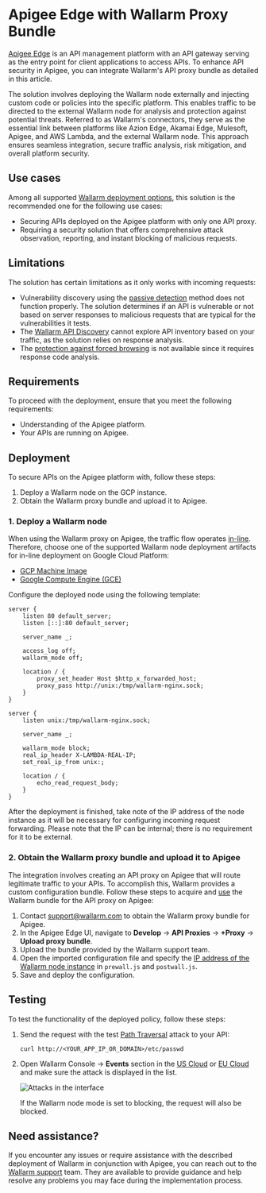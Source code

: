 [ptrav-attack-docs]:                ../../attacks-vulns-list.md#path-traversal
[attacks-in-ui-image]:              ../../images/admin-guides/test-attacks-quickstart-sqli-xss.png

# Apigee Edge with Wallarm Proxy Bundle

[Apigee Edge](https://docs.apigee.com/api-platform/get-started/what-apigee-edge) is an API management platform with an API gateway serving as the entry point for client applications to access APIs. To enhance API security in Apigee, you can integrate Wallarm's API proxy bundle as detailed in this article.

The solution involves deploying the Wallarm node externally and injecting custom code or policies into the specific platform. This enables traffic to be directed to the external Wallarm node for analysis and protection against potential threats. Referred to as Wallarm's connectors, they serve as the essential link between platforms like Azion Edge, Akamai Edge, Mulesoft, Apigee, and AWS Lambda, and the external Wallarm node. This approach ensures seamless integration, secure traffic analysis, risk mitigation, and overall platform security.

## Use cases

Among all supported [Wallarm deployment options](../supported-deployment-options.md), this solution is the recommended one for the following use cases:

* Securing APIs deployed on the Apigee platform with only one API proxy.
* Requiring a security solution that offers comprehensive attack observation, reporting, and instant blocking of malicious requests.

## Limitations

The solution has certain limitations as it only works with incoming requests:

* Vulnerability discovery using the [passive detection](../../about-wallarm/detecting-vulnerabilities.md#passive-detection) method does not function properly. The solution determines if an API is vulnerable or not based on server responses to malicious requests that are typical for the vulnerabilities it tests.
* The [Wallarm API Discovery](../../api-discovery/api-discovery-overview.md) cannot explore API inventory based on your traffic, as the solution relies on response analysis.
* The [protection against forced browsing](../../admin-en/configuration-guides/protecting-against-bruteforce.md) is not available since it requires response code analysis.

## Requirements

To proceed with the deployment, ensure that you meet the following requirements:

* Understanding of the Apigee platform.
* Your APIs are running on Apigee.

## Deployment

To secure APIs on the Apigee platform with, follow these steps:

1. Deploy a Wallarm node on the GCP instance.
1. Obtain the Wallarm proxy bundle and upload it to Apigee.

### 1. Deploy a Wallarm node

When using the Wallarm proxy on Apigee, the traffic flow operates [in-line](../inline/overview.md). Therefore, choose one of the supported Wallarm node deployment artifacts for in-line deployment on Google Cloud Platform:

* [GCP Machine Image](../packages/gcp-machine-image.md)
* [Google Compute Engine (GCE)](../cloud-platforms/gcp/docker-container.md)

Configure the deployed node using the following template:

```
server {
	listen 80 default_server;
	listen [::]:80 default_server;

	server_name _;

	access_log off;
	wallarm_mode off;

	location / {
		proxy_set_header Host $http_x_forwarded_host;
		proxy_pass http://unix:/tmp/wallarm-nginx.sock;
	}
}

server {
	listen unix:/tmp/wallarm-nginx.sock;
	
	server_name _;
	
	wallarm_mode block;
	real_ip_header X-LAMBDA-REAL-IP;
	set_real_ip_from unix:;

	location / {
		echo_read_request_body;
	}
}
```

After the deployment is finished, take note of the IP address of the node instance as it will be necessary for configuring incoming request forwarding. Please note that the IP can be internal; there is no requirement for it to be external.

### 2. Obtain the Wallarm proxy bundle and upload it to Apigee

The integration involves creating an API proxy on Apigee that will route legitimate traffic to your APIs. To accomplish this, Wallarm provides a custom configuration bundle. Follow these steps to acquire and [use](https://docs.apigee.com/api-platform/fundamentals/build-simple-api-proxy) the Wallarm bundle for the API proxy on Apigee:

1. Contact [support@wallarm.com](mailto:support@wallarm.com) to obtain the Wallarm proxy bundle for Apigee.
1. In the Apigee Edge UI, navigate to **Develop** → **API Proxies** → **+Proxy** → **Upload proxy bundle**.
1. Upload the bundle provided by the Wallarm support team.
1. Open the imported configuration file and specify the [IP address of the Wallarm node instance](#1-deploy-a-wallarm-node) in `prewall.js` and `postwall.js`.
1. Save and deploy the configuration.

## Testing

To test the functionality of the deployed policy, follow these steps:

1. Send the request with the test [Path Traversal][ptrav-attack-docs] attack to your API:

    ```
    curl http://<YOUR_APP_IP_OR_DOMAIN>/etc/passwd
    ```
1. Open Wallarm Console → **Events** section in the [US Cloud](https://us1.my.wallarm.com/search) or [EU Cloud](https://my.wallarm.com/search) and make sure the attack is displayed in the list.
    
    ![Attacks in the interface][attacks-in-ui-image]

    If the Wallarm node mode is set to blocking, the request will also be blocked.

## Need assistance?

If you encounter any issues or require assistance with the described deployment of Wallarm in conjunction with Apigee, you can reach out to the [Wallarm support](mailto:support@wallarm.com) team. They are available to provide guidance and help resolve any problems you may face during the implementation process.
